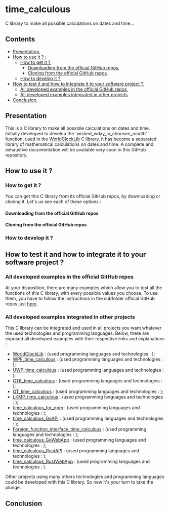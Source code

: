 # time_calculous

C library to make all possible calculations on dates and time...

## Contents

* [Presentation](#presentation),
* [How to use it ?](#how_to_use_it) :
  * [How to get it ?](#how_to_get_it),
    * [Downloading from the official GitHub repos](#from_downloading),
    * [Cloning from the official GitHub repos](#from_cloning).
  * [How to develop it ?](#how_to_develop_it),
* [How to test it and how to integrate it to your software project ?](#how_to_test_it_and_integrate_it),
  * [All developed examples in the official GitHub repos](#all_developed_examples_in_the_official_GitHub_repos),
  * [All developed examples integrated in other projects](#all_developed_examples_integrated_in_other_projets).
* [Conclusion](#conclusion).

<a name="presentation"></a>
## Presentation

This is a C library to make all possible calculations on dates and time. Initially developed to develop the 'wished_wday_in_choosen_month' function, used in the [WorldClockLib](https://github.com/Vicken-Ghoubiguian/WorldClockLib) C library, it has become a separated library of mathematical calculations on dates and time. A complete and exhaustive documentation will be available very soon in this GitHub repository.

<a name="how_to_use_it"></a>
## How to use it ?

<a name="how_to_get_it"></a>
### How to get it ?

You can get this C library from its official GitHub repos, by downloading or cloning it. Let's us see each of these options :

<a name="from_downloading"></a>
#### Downloading from the official GitHub repos

<a name="from_cloning"></a>
#### Cloning from the official GitHub repos

<a name="how_to_develop_it"></a>
### How to develop it ?

<a name="how_to_test_it_and_integrate_it"></a>
## How to test it and how to integrate it to your software project ?

<a name="all_developed_examples_in_the_official_GitHub_repos"></a>
### All developed examples in the official GitHub repos

At your disposition, there are many examples which allow you to test all the functions of this C library, with every possible values you choose. To use them, you have to follow the instructions in the subfolder official GitHub repos just [here](https://github.com/Vicken-Ghoubiguian/time_calculous/tree/main/tests).

<a name="all_developed_examples_integrated_in_other_projets"></a>
### All developed examples integrated in other projects

This C library can be integrated and used in all projects you want whatever the used technologies and programming languages. Below, there are exposed all developed examples with their respective links and explanations :

* [WorldClockLib](https://github.com/Vicken-Ghoubiguian/WorldClockLib) : (used programming languages and technologies : );
* [WPF_time_calculous](https://github.com/Vicken-Ghoubiguian/WPF_time_calculous) : (used programming languages and technologies : );
* [UWP_time_calculous](https://github.com/Vicken-Ghoubiguian/UWP_time_calculous) : (used programming languages and technologies : );
* [GTK_time_calculous](https://github.com/Vicken-Ghoubiguian/GTK_time_calculous) : (used programming languages and technologies : );
* [QT_time_calculous](https://github.com/Vicken-Ghoubiguian/QT_time_calculous) : (used programming languages and technologies : );
* [LKMP_time_calculous](https://github.com/Vicken-Ghoubiguian/LKMP_time_calculous) : (used programming languages and technologies : );
* [time_calculous_for_npm](https://github.com/Vicken-Ghoubiguian/time_calculous_for_npm) : (used programming languages and technologies : );
* [time_calculous_GoAPI](https://github.com/Vicken-Ghoubiguian/time_calculous_GoAPI) : (used programming languages and technologies : );
* [Foreign_function_interface_time_calculous](https://github.com/Vicken-Ghoubiguian/Foreign_function_interface_time_calculous) : (used programming languages and technologies : );
* [time_calculous_GoWebApp](https://github.com/Vicken-Ghoubiguian/time_calculous_GoWebApp) : (used programming languages and technologies : );
* [time_calculous_RustAPI](https://github.com/Vicken-Ghoubiguian/time_calculous_RustAPI) : (used programming languages and technologies : );
* [time_calculous_RustWebApp](https://github.com/Vicken-Ghoubiguian/time_calculous_RustWebApp) : (used programming languages and technologies : ).

Other projects using many others technologies and programming languages could be developed with this C library. So now it's your turn to take the plunge.

<a name="conclusion"></a>
## Conclusion
